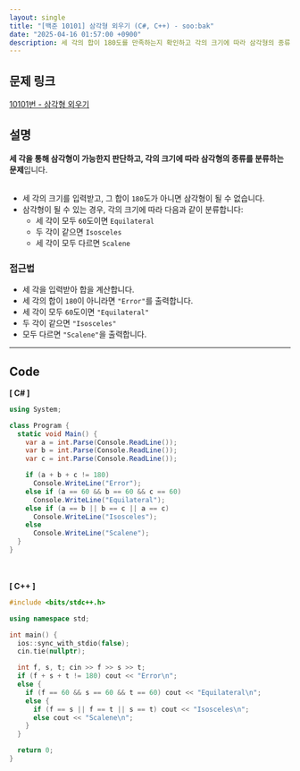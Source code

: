 ```yaml
---
layout: single
title: "[백준 10101] 삼각형 외우기 (C#, C++) - soo:bak"
date: "2025-04-16 01:57:00 +0900"
description: 세 각의 합이 180도를 만족하는지 확인하고 각의 크기에 따라 삼각형의 종류를 분류하는 백준 10101번 삼각형 외우기 문제의 C# 및 C++ 풀이 및 해설
---
```


## 문제 링크
[10101번 - 삼각형 외우기](https://www.acmicpc.net/problem/10101)

## 설명
**세 각을 통해 삼각형이 가능한지 판단하고, 각의 크기에 따라 삼각형의 종류를 분류하는 문제**입니다.<br>
<br>

- 세 각의 크기를 입력받고, 그 합이 `180`도가 아니면 삼각형이 될 수 없습니다.<br>
- 삼각형이 될 수 있는 경우, 각의 크기에 따라 다음과 같이 분류합니다:<br>
  - 세 각이 모두 `60`도이면 `Equilateral`<br>
  - 두 각이 같으면 `Isosceles`<br>
  - 세 각이 모두 다르면 `Scalene`<br>

### 접근법
- 세 각을 입력받아 합을 계산합니다.<br>
- 세 각의 합이 `180`이 아니라면 `"Error"`를 출력합니다.<br>
- 세 각이 모두 `60`도이면 `"Equilateral"`<br>
- 두 각이 같으면 `"Isosceles"`<br>
- 모두 다르면 `"Scalene"`을 출력합니다.<br>

---

## Code
<b>[ C# ] </b>
<br>

```csharp
using System;

class Program {
  static void Main() {
    var a = int.Parse(Console.ReadLine());
    var b = int.Parse(Console.ReadLine());
    var c = int.Parse(Console.ReadLine());

    if (a + b + c != 180)
      Console.WriteLine("Error");
    else if (a == 60 && b == 60 && c == 60)
      Console.WriteLine("Equilateral");
    else if (a == b || b == c || a == c)
      Console.WriteLine("Isosceles");
    else
      Console.WriteLine("Scalene");
  }
}
```

<br><br>
<b>[ C++ ] </b>
<br>

```cpp
#include <bits/stdc++.h>

using namespace std;

int main() {
  ios::sync_with_stdio(false);
  cin.tie(nullptr);

  int f, s, t; cin >> f >> s >> t;
  if (f + s + t != 180) cout << "Error\n";
  else {
    if (f == 60 && s == 60 && t == 60) cout << "Equilateral\n";
    else {
      if (f == s || f == t || s == t) cout << "Isosceles\n";
      else cout << "Scalene\n";
    }
  }

  return 0;
}
```
